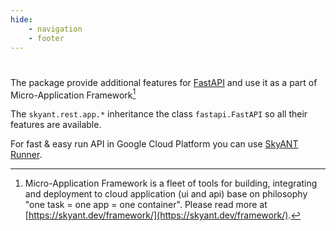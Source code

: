 ```yaml
---
hide:
    - navigation
    - footer
---
```



#

The package provide additional features for [FastAPI](https://fastapi.tiangolo.com/) and use
it as a part of Micro-Application Framework[^1]


The `skyant.rest.app.*` inheritance the class `fastapi.FastAPI` so all their features are available.

For fast & easy run API in Google Cloud Platform you can use [SkyANT Runner](https://skyant.dev/projects/cloudrun/).


[^1]: Micro-Application Framework is a fleet of tools for building, integrating and deployment to cloud application (ui and api) base on philosophy "one task = one app = one container". Please read more at [https://skyant.dev/framework/](https://skyant.dev/framework/).
